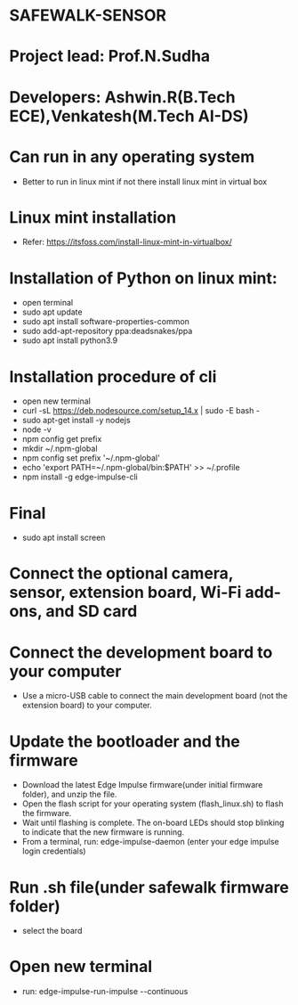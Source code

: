 # SAFEWALK-SENSOR
#       Project lead: Prof.N.Sudha
#       Developers: Ashwin.R(B.Tech ECE),Venkatesh(M.Tech AI-DS)
# Can run in any operating system 
* Better to run in linux mint if not there install linux mint in virtual box

# Linux mint installation 
* Refer: https://itsfoss.com/install-linux-mint-in-virtualbox/

# Installation of Python on linux mint:
* open terminal
* sudo apt update
* sudo apt install software-properties-common
* sudo add-apt-repository ppa:deadsnakes/ppa
* sudo apt install python3.9

# Installation procedure of cli
* open new terminal
* curl -sL https://deb.nodesource.com/setup_14.x | sudo -E bash -
* sudo apt-get install -y nodejs
* node -v
* npm config get prefix
* mkdir ~/.npm-global
* npm config set prefix '~/.npm-global'
* echo 'export PATH=~/.npm-global/bin:$PATH' >> ~/.profile
* npm install -g edge-impulse-cli

# Final 
* sudo apt install screen

# Connect the optional camera, sensor, extension board, Wi-Fi add-ons, and SD card

# Connect the development board to your computer
* Use a micro-USB cable to connect the main development board (not the extension board) to your computer.

# Update the bootloader and the firmware
* Download the latest Edge Impulse firmware(under initial firmware folder), and unzip the file.
* Open the flash script for your operating system (flash_linux.sh) to flash the firmware.
* Wait until flashing is complete. The on-board LEDs should stop blinking to indicate that the new firmware is running.
* From a terminal, run: edge-impulse-daemon (enter your edge impulse login credentials)

# Run .sh file(under safewalk firmware folder)
* select the board

# Open new terminal
* run: edge-impulse-run-impulse --continuous
